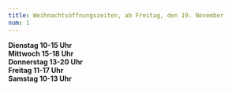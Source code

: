```yaml
---
title: Weihnachtsöffnungszeiten, ab Freitag, den 19. November
num: 1
---
```


__Dienstag 10-15 Uhr__<br>
__Mittwoch 15-18 Uhr__<br>
__Donnerstag 13-20 Uhr__<br>
__Freitag 11-17 Uhr__<br>
__Samstag 10-13 Uhr__<br>
 


